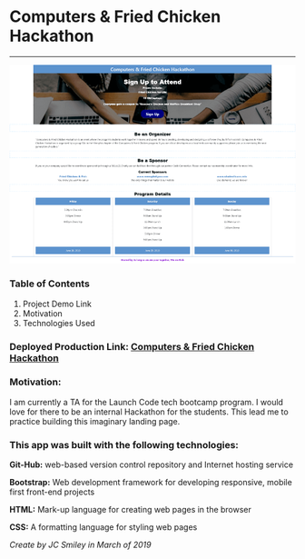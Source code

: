 # Computers & Fried Chicken Hackathon
<hr>

![Screen-shot of app in use](assets/Hackathon4-resize-compressor.png) 

### Table of Contents
1. Project Demo Link
2. Motivation
3. Technologies Used

### Deployed Production Link: [Computers & Fried Chicken Hackathon](https://jcsmileyjr.github.io/Hackathon-Landing-Page/)

### Motivation:
I am currently a TA for the Launch Code tech bootcamp program. I would love for there to be an internal Hackathon for the students. This lead me to practice building this imaginary landing page. 
 

### This app was built with the following technologies:
 
**Git-Hub:** web-based version control repository and Internet hosting service
 
**Bootstrap:** Web development framework for developing responsive, mobile first front-end projects
 
**HTML:** Mark-up language for creating web pages in the browser
 
**CSS:** A formatting language for styling web pages
 
*Create by JC Smiley in March of 2019*